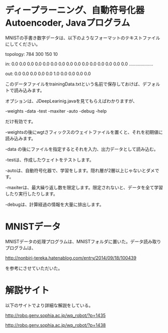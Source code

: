 # ディープラーニング、自動符号化器 Autoencoder, Javaプログラム

MNISTの手書き数字データは、以下のようなフォーマットのテキストファイルにしてください。

topology: 784 300 150 10

in: 0.0 0.0 0.0 0.0 0.0 0.0 0.0 0.0 0.0 0.0 0.0 0.0 0.0 0.0 0.0 ...................

out: 0.0 0.0 0.0 0.0 0.0 1.0 0.0 0.0 0.0 0.0 

このデータファイルをtrainingData.txtという名前で保存しておけば、デフォルトで読み込みます。

オプションは、JDeepLearinig.javaを見てもらえばわかりますが、

-weights -data -test -maxiter -auto -debug -help

だけ有効です。

-weightsの後にwgtさフィックスのウェイトファイルを置くと、それを初期値に読み込みます。

-data の後にファイルを指定するとそれを入力、出力データとして読み込む。

-testは、作成したウェイトをテストします。

-autoは、自動符号化器で、学習をします。隠れ層が2層以上じゃないとダメです。

-maxiterは、最大繰り返し数を限定します。限定されないと、データを全て学習したり実行したりします。

-debugは、計算経過の情報を大量に排出します。

# MNISTデータ

MNISTデータの処理プログラムは、MNISTフォルダに置いた。データ読み取りプログラムは、

http://nonbiri-tereka.hatenablog.com/entry/2014/09/18/100439

を参考にさせていただいた。

# 解説サイト

以下のサイトでより詳細な解説をしている。

http://robo.genv.sophia.ac.jp/wp_robot/?p=1435

http://robo.genv.sophia.ac.jp/wp_robot/?p=1438
